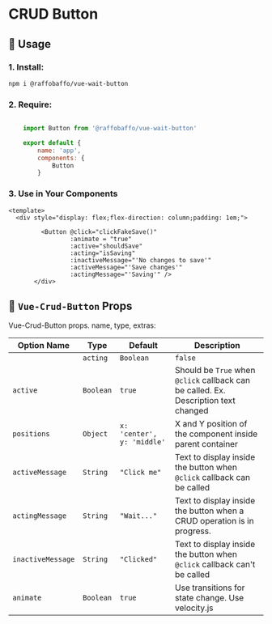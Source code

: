 # CRUD Button

## 📖 Usage


### 1. Install:
```bash
npm i @raffobaffo/vue-wait-button
```

### 2. Require:
```js

    import Button from '@raffobaffo/vue-wait-button'

    export default {
        name: 'app',
        components: {
            Button
        }
```

### 3. Use in Your Components

```vue
<template>
  <div style="display: flex;flex-direction: column;padding: 1em;">
 
         <Button @click="clickFakeSave()"
                 :animate = "true"
                 :active="shouldSave"
                 :acting="isSaving"
                 :inactiveMessage="'No changes to save'"
                 :activeMessage="'Save changes'"
                 :actingMessage="'Saving'" />
       </div>
```

## 🔁 `Vue-Crud-Button` Props

Vue-Crud-Button props. name, type, extras:

| Option Name | Type | Default | Description |
| ----------- | ---- | ------- | ----------- |
    | `acting` | `Boolean` | `false` |  Should be `True` when `@click` callback can't be called because a CRUD operation is in progress. Ex. Saving changes in description field | 
| `active` | `Boolean` | `true` | Should be `True` when `@click` callback can be called. Ex. Description text changed | 
| `positions` | `Object` | `x: 'center', y: 'middle' ` | X and Y position of the component inside parent container |
| `activeMessage` | `String` | `"Click me"` | Text to display inside the button when  `@click` callback can be called |
| `actingMessage` | `String` | `"Wait..."` | Text to display inside the button when  a CRUD operation is in progress. |
| `inactiveMessage` | `String` | `"Clicked"` | Text to display inside the button when  `@click` callback can't be called |
| `animate` | `Boolean` | `true` | Use transitions for state change. Use velocity.js  |
